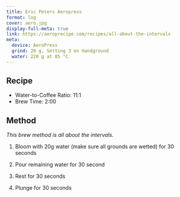 ```yaml
---
title: Eric Peters Aeropress
format: log
cover: aero.jpg
display-full-meta: true
link: https://aeroprecipe.com/recipes/all-about-the-intervals
meta:
  device: AeroPress
  grind: 20 g, Setting 3 on Handground
  water: 220 g at 85 °C
---
```


## Recipe

- Water-to-Coffee Ratio: 11:1
- Brew Time: 2:00

## Method

*This brew method is all about the intervals.*

1.	Bloom with 20g water (make sure all grounds are wetted) for 30 seconds

2.	Pour remaining water for 30 second

3.	Rest for 30 seconds

4.	Plunge for 30 seconds